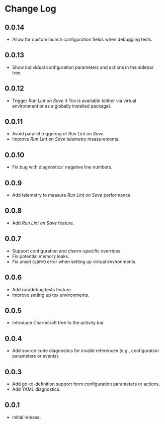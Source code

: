 # Change Log

## 0.0.14

- Allow for custom launch configuration fields when debugging tests.

## 0.0.13

- Show individual configuration parameters and actions in the sidebar tree.

## 0.0.12

- Trigger *Run Lint on Save* if Tox is available (either via virtual environment or as a globally installed package).

## 0.0.11

- Avoid parallel triggering of *Run Lint on Save*.
- Improve *Run Lint on Save* telemetry measurements.

## 0.0.10

- Fix bug with diagnostics' negative line numbers.

## 0.0.9

- Add telemetry to measure *Run Lint on Save* performance.

## 0.0.8

- Add *Run Lint on Save* feature.

## 0.0.7

- Support configuration and charm-specific overrides.
- Fix potential memory leaks.
- Fix unset `OLDPWD` error when setting up virtual environments.

## 0.0.6

- Add run/debug tests feature.
- Improve setting up tox environments.

## 0.0.5

- Introduce Charmcraft tree to the activity bar.

## 0.0.4

- Add source code diagnostics for invalid references (e.g., configuration parameters or events).

## 0.0.3

- Add go-to-definition support form configuration parameters or actions.
- Add YAML diagnostics.

## 0.0.1

- Initial release.
